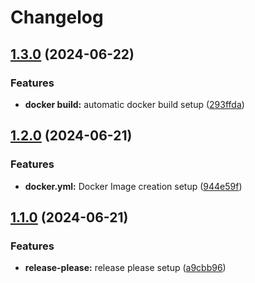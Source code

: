 # Changelog

## [1.3.0](https://github.com/guptaashwanee/test/compare/v1.2.0...v1.3.0) (2024-06-22)


### Features

* **docker build:** automatic docker build setup ([293ffda](https://github.com/guptaashwanee/test/commit/293ffdadd45633861bcf95907782ffe072dca160))

## [1.2.0](https://github.com/guptaashwanee/test/compare/v1.1.0...v1.2.0) (2024-06-21)


### Features

* **docker.yml:** Docker Image creation setup ([944e59f](https://github.com/guptaashwanee/test/commit/944e59f7ca1f6fad6d8d6d502f76d20bed897267))

## [1.1.0](https://github.com/guptaashwanee/test/compare/v1.0.0...v1.1.0) (2024-06-21)


### Features

* **release-please:** release please setup ([a9cbb96](https://github.com/guptaashwanee/test/commit/a9cbb963e4cce075a550d78c1ddc5d2b57eb1da6))
